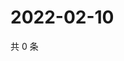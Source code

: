 # 2022-02-10

共 0 条

<!-- BEGIN WEIBO -->
<!-- 最后更新时间 Thu Feb 10 2022 20:13:51 GMT+0800 (China Standard Time) -->

<!-- END WEIBO -->

